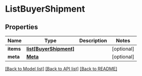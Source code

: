 # ListBuyerShipment

## Properties
Name | Type | Description | Notes
------------ | ------------- | ------------- | -------------
**items** | [**list[BuyerShipment]**](BuyerShipment.md) |  | [optional] 
**meta** | [**Meta**](Meta.md) |  | [optional] 

[[Back to Model list]](../README.md#documentation-for-models) [[Back to API list]](../README.md#documentation-for-api-endpoints) [[Back to README]](../README.md)


